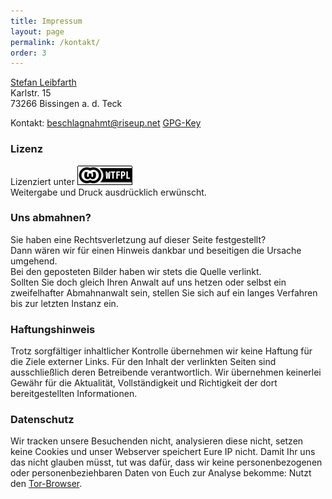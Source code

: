 ```yaml
---
title: Impressum
layout: page
permalink: /kontakt/
order: 3
---
```

[Stefan Leibfarth](https://stefan.leibfarth.org) <br>
Karlstr. 15<br>
73266 Bissingen a. d. Teck<br>

Kontakt: [beschlagnahmt@riseup.net](mailto:beschlagnahmt@riseup.net) [GPG-Key](/assets/pages/pubkey.asc)

### Lizenz ###

Lizenziert unter ![WTFPL](/assets/pages/wtfpl-badge.png "WTFPL") <br>
Weitergabe und Druck ausdrücklich erwünscht.

### Uns abmahnen? ###

Sie haben eine Rechtsverletzung auf dieser Seite festgestellt?<br>
Dann wären wir für einen Hinweis dankbar und beseitigen die Ursache umgehend.<br>
Bei den geposteten Bilder haben wir stets die Quelle verlinkt.<br>
Sollten Sie doch gleich Ihren Anwalt auf uns hetzen oder selbst ein zweifelhafter Abmahnanwalt sein, stellen Sie sich auf ein langes Verfahren bis zur letzten Instanz ein.

### Haftungshinweis ###

Trotz sorgfältiger inhaltlicher Kontrolle übernehmen wir keine Haftung für die Ziele externer Links. Für den Inhalt der verlinkten Seiten sind ausschließlich deren Betreibende verantwortlich. Wir übernehmen keinerlei Gewähr für die Aktualität, Vollständigkeit und Richtigkeit der dort bereitgestellten Informationen.

### Datenschutz ###

Wir tracken unsere Besuchenden nicht, analysieren diese nicht, setzen keine Cookies und unser Webserver speichert Eure IP nicht.
Damit Ihr uns das nicht glauben müsst, tut was dafür, dass wir keine personenbezogenen oder personenbeziehbaren Daten von Euch zur Analyse bekomme: Nutzt den [Tor-Browser](https://torproject.org). 
